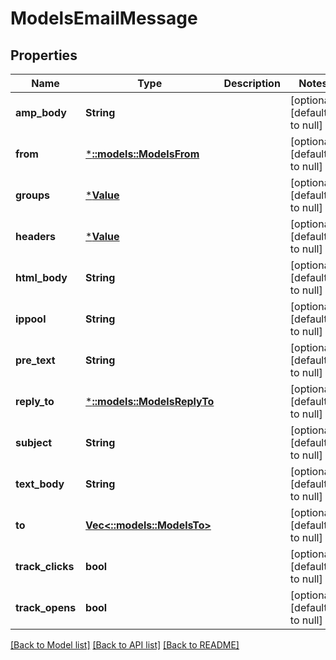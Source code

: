 # ModelsEmailMessage

## Properties
Name | Type | Description | Notes
------------ | ------------- | ------------- | -------------
**amp_body** | **String** |  | [optional] [default to null]
**from** | [***::models::ModelsFrom**](models.From.md) |  | [optional] [default to null]
**groups** | [***Value**](Value.md) |  | [optional] [default to null]
**headers** | [***Value**](Value.md) |  | [optional] [default to null]
**html_body** | **String** |  | [optional] [default to null]
**ippool** | **String** |  | [optional] [default to null]
**pre_text** | **String** |  | [optional] [default to null]
**reply_to** | [***::models::ModelsReplyTo**](models.ReplyTo.md) |  | [optional] [default to null]
**subject** | **String** |  | [optional] [default to null]
**text_body** | **String** |  | [optional] [default to null]
**to** | [**Vec<::models::ModelsTo>**](models.To.md) |  | [optional] [default to null]
**track_clicks** | **bool** |  | [optional] [default to null]
**track_opens** | **bool** |  | [optional] [default to null]

[[Back to Model list]](../README.md#documentation-for-models) [[Back to API list]](../README.md#documentation-for-api-endpoints) [[Back to README]](../README.md)


